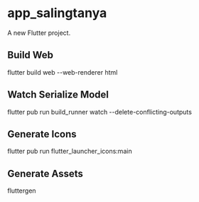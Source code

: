 # app_salingtanya

A new Flutter project.

## Build Web
flutter build web --web-renderer html

## Watch Serialize Model
flutter pub run build_runner watch --delete-conflicting-outputs

## Generate Icons
flutter pub run flutter_launcher_icons:main

## Generate Assets
fluttergen
